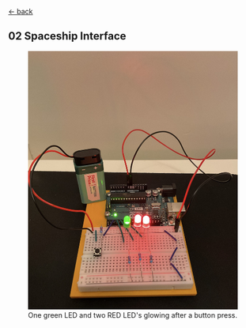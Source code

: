 [<- back](../)

## 02 Spaceship Interface

<figure>
    <img src="./demo.jpeg" width=600 alt="demo" title="Demo">
    <figcaption>One green LED and two RED LED's glowing after a button press.</figcaption>
</figure>
